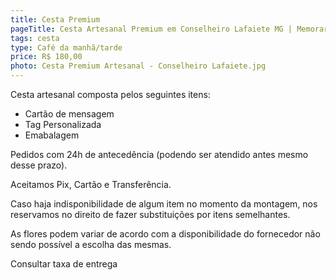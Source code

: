 ```yaml
---
title: Cesta Premium
pageTitle: Cesta Artesanal Premium em Conselheiro Lafaiete MG | Memorare Cestas
tags: cesta
type: Café da manhã/tarde
price: R$ 180,00
photo: Cesta Premium Artesanal - Conselheiro Lafaiete.jpg
---
```

Cesta artesanal composta pelos seguintes itens:

- Cartão de mensagem
- Tag Personalizada
- Emabalagem


Pedidos com 24h de antecedência (podendo ser atendido antes mesmo desse prazo). 

Aceitamos Pix, Cartão e Transferência. 

Caso haja indisponibilidade de algum item no momento da montagem, nos reservamos no direito de fazer substituições por itens semelhantes. 

As flores podem variar de acordo com a disponibilidade do fornecedor não sendo possível a escolha das mesmas. 

Consultar taxa de entrega